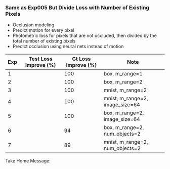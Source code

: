 ### Same as Exp005 But Divide Loss with Number of Existing Pixels

- Occlusion modeling
- Predict motion for every pixel
- Photometric loss for pixels that are not occluded, then divided by the total number of existing pixels
- Predict occlusion using neural nets instead of motion


| Exp | Test Loss Improve (%) | Gt Loss Improve (%) | Note |
| ------------- | ----------- | ----------- | ----------- | 
| 1 | | 100 | box, m_range=1 |
| 2 | | 100 | box, m_range=2 |
| 3 | | 100 | mnist, m_range=2 |
| 4 | | 100 | mnist, m_range=2, image_size=64 |
| 5 | | 100 | box, m_range=2, image_size=64 | 
| 6 | | 94 | box, m_range=2, num_objects=2 |
| 7 | | 89 | mnist, m_range=2, num_objects=2 | 

Take Home Message:

